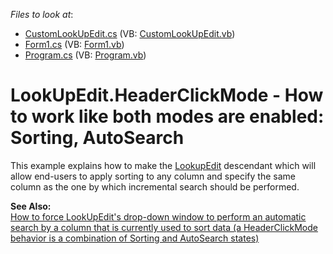 <!-- default file list -->
*Files to look at*:

* [CustomLookUpEdit.cs](./CS/SortAndSearch_LookUpEdit/CustomLookUpEdit.cs) (VB: [CustomLookUpEdit.vb](./VB/SortAndSearch_LookUpEdit/CustomLookUpEdit.vb))
* [Form1.cs](./CS/SortAndSearch_LookUpEdit/Form1.cs) (VB: [Form1.vb](./VB/SortAndSearch_LookUpEdit/Form1.vb))
* [Program.cs](./CS/SortAndSearch_LookUpEdit/Program.cs) (VB: [Program.vb](./VB/SortAndSearch_LookUpEdit/Program.vb))
<!-- default file list end -->
# LookUpEdit.HeaderClickMode - How to work like both modes are enabled: Sorting, AutoSearch


<p>This example explains how to make the <a href="http://documentation.devexpress.com/#WindowsForms/clsDevExpressXtraEditorsLookUpEdittopic">LookupEdit</a> descendant which will allow end-users to apply sorting to any column and specify the same column as the one by which incremental search should be performed.</p><p><strong>See Also:</strong><br />
<a href="https://www.devexpress.com/Support/Center/p/K18331">How to force LookUpEdit's drop-down window to perform an automatic search by a column that is currently used to sort data (a HeaderClickMode behavior is a combination of Sorting and AutoSearch states) </a></p>

<br/>


